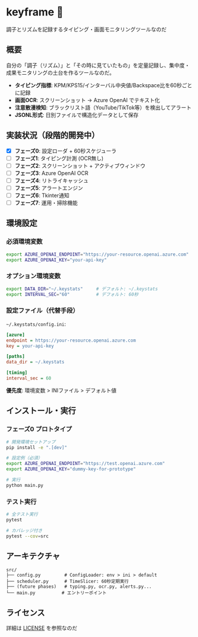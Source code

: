# keyframe 🎵

調子とリズムを記録するタイピング・画面モニタリングツールなのだ

## 概要

自分の「調子（リズム）」と「その時に見ていたもの」を定量記録し、集中度・成果モニタリングの土台を作るツールなのだ。

- **タイピング指標**: KPM/KPS15/インターバル中央値/Backspace比を60秒ごとに記録
- **画面OCR**: スクリーンショット → Azure OpenAI でテキスト化  
- **注意散漫検知**: ブラックリスト語（YouTube/TikTok等）を検出してアラート
- **JSONL形式**: 日別ファイルで構造化データとして保存

## 実装状況（段階的開発中）

- [x] **フェーズ0**: 設定ローダ + 60秒スケジューラ
- [ ] **フェーズ1**: タイピング計測 (OCR無し)
- [ ] **フェーズ2**: スクリーンショット + アクティブウィンドウ
- [ ] **フェーズ3**: Azure OpenAI OCR
- [ ] **フェーズ4**: リトライキャッシュ
- [ ] **フェーズ5**: アラートエンジン
- [ ] **フェーズ6**: Tkinter通知
- [ ] **フェーズ7**: 運用・掃除機能

## 環境設定

### 必須環境変数

```bash
export AZURE_OPENAI_ENDPOINT="https://your-resource.openai.azure.com"
export AZURE_OPENAI_KEY="your-api-key"
```

### オプション環境変数

```bash
export DATA_DIR="~/.keystats"     # デフォルト: ~/.keystats  
export INTERVAL_SEC="60"          # デフォルト: 60秒
```

### 設定ファイル（代替手段）

`~/.keystats/config.ini`:

```ini
[azure]
endpoint = https://your-resource.openai.azure.com
key = your-api-key

[paths]
data_dir = ~/.keystats

[timing]
interval_sec = 60
```

**優先度**: 環境変数 > INIファイル > デフォルト値

## インストール・実行

### フェーズ0 プロトタイプ

```bash
# 開発環境セットアップ
pip install -e ".[dev]"

# 設定例（必須）
export AZURE_OPENAI_ENDPOINT="https://test.openai.azure.com"
export AZURE_OPENAI_KEY="dummy-key-for-prototype"

# 実行
python main.py
```

### テスト実行

```bash
# 全テスト実行
pytest

# カバレッジ付き
pytest --cov=src
```

## アーキテクチャ

```
src/
├── config.py         # ConfigLoader: env > ini > default
├── scheduler.py      # TimeSlicer: 60秒定期実行
├── (future phases)   # typing.py, ocr.py, alerts.py...
└── main.py          # エントリーポイント
```

## ライセンス

詳細は [LICENSE](LICENSE) を参照なのだ
